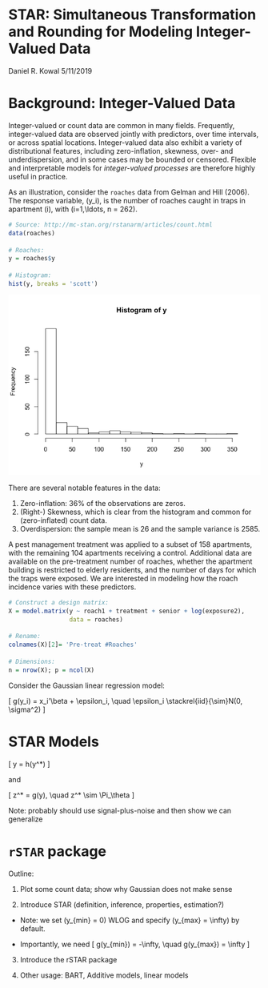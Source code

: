 STAR: Simultaneous Transformation and Rounding for Modeling
Integer-Valued Data
================
Daniel R. Kowal
5/11/2019

# Background: Integer-Valued Data

Integer-valued or count data are common in many fields. Frequently,
integer-valued data are observed jointly with predictors, over time
intervals, or across spatial locations. Integer-valued data also exhibit
a variety of distributional features, including zero-inflation,
skewness, over- and underdispersion, and in some cases may be bounded or
censored. Flexible and interpretable models for *integer-valued
processes* are therefore highly useful in practice.

As an illustration, consider the `roaches` data from Gelman and Hill
(2006). The response variable, \(y_i\), is the number of roaches caught
in traps in apartment \(i\), with \(i=1,\ldots, n = 262\).

``` r
# Source: http://mc-stan.org/rstanarm/articles/count.html
data(roaches) 

# Roaches:
y = roaches$y

# Histogram:
hist(y, breaks = 'scott')
```

![](README_files/figure-gfm/roaches-1.png)<!-- -->

There are several notable features in the data:

1.  Zero-inflation: 36% of the observations are zeros.
2.  (Right-) Skewness, which is clear from the histogram and common for
    (zero-inflated) count data.
3.  Overdispersion: the sample mean is 26 and the sample variance is
    2585.

A pest management treatment was applied to a subset of 158 apartments,
with the remaining 104 apartments receiving a control. Additional data
are available on the pre-treatment number of roaches, whether the
apartment building is restricted to elderly residents, and the number of
days for which the traps were exposed. We are interested in modeling how
the roach incidence varies with these predictors.

``` r
# Construct a design matrix:
X = model.matrix(y ~ roach1 + treatment + senior + log(exposure2),
                 data = roaches)

# Rename:
colnames(X)[2]= 'Pre-treat #Roaches'

# Dimensions:
n = nrow(X); p = ncol(X)
```

Consider the Gaussian linear regression model:

\[
g(y_i) = x_i'\beta + \epsilon_i, \quad \epsilon_i \stackrel{iid}{\sim}N(0, \sigma^2)
\]

# STAR Models

\[
y = h(y^*)
\]

and

\[
z^* = g(y), \quad z^* \sim \Pi_\theta
\]

Note: probably should use signal-plus-noise and then show we can
generalize

# `rSTAR` package

Outline:

1.  Plot some count data; show why Gaussian does not make sense

2.  Introduce STAR (definition, inference, properties, estimation?)

<!-- end list -->

  - Note: we set \(y_{min} = 0\) WLOG and specify \(y_{max} = \infty\)
    by default.

  - Importantly, we need \[
    g(y_{min}) = -\infty, \quad g(y_{max}) = \infty
    \]

<!-- end list -->

3.  Introduce the rSTAR package

4.  Other usage: BART, Additive models, linear models
